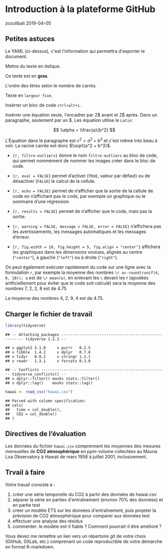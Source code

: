 Introduction à la plateforme GitHub
================
zcoulibali
2019-04-05

Petites astuces
---------------

Le YAML (ci-dessus), c'est l'information qui permettra d'exporter le document.

Mettre du texte en *italique*.

Ce texte est en **gras**.

L'ordre des titres selon le nombre de carrés.

Texte en `largeur fixe`.

Insérrer un bloc de code `ctrl+alt+i`.

Insérrer une équation seule, l'encadrer par 2$ avant et 2$ après. Dans un paragraphe, seulement par un $. Les équation utilise le `Latin`:

$$ \\alpha = \\frac{a}{b^2} $$

L'Équation dans le paragraphe est *c*<sup>2</sup> = *a*<sup>2</sup> + *b*<sup>3</sup> et c'est même très beau à voir. La racine carrée est donc $\\sqrt{a^2 + b^3}$.

-   `{r, filtre-outliers}` donne le nom `filtre-outliers` au bloc de code, qui permet nommément de nommer les images créer dans le bloc de code.

-   `{r, eval = FALSE}` permet d’activer (`TRUE`, valeur par défaut) ou de désactiver (`FALSE`) le calcul de la cellule.

-   `{r, echo = FALSE}` permet de n’afficher que la sortie de la cellule de code en n’affichant pas le code, par exemple un graphique ou le sommaire d’une régression.

-   `{r, results = FALSE}` permet de n’afficher que le code, mais pas la sortie.

-   `{r, warning = FALSE, message = FALSE, error = FALSE}` n’affichera pas les avertissements, les messages automatiques et les messages d’erreur.

-   `{r, fig.width = 10, fig.height = 5, fig.align = "center"}` affichera les graphiques dans les dimensions voulues, alignée au centre (`"center"`), à gauche (`"left"`) ou à droite (`"right"`).

On peut également exécuter rapidement du code sur une ligne avec la formulation `r`, par exemple la moyenne des nombres `\r a<-round(runif(4, 0, 10)); a` est de `\r mean(a)`, en enlevant les `\` devant les r (ajoutées artificiellement pour éviter que le code soit calculé) sera la moyenne des nombres 7, 2, 2, 8 est de 4.75

La moyenne des nombres 4, 2, 9, 4 est de 4.75.

Charger le fichier de travail
-----------------------------

``` r
library(tidyverse)
```

    ## -- Attaching packages ----------------------------------------------------- tidyverse 1.2.1 --

    ## v ggplot2 3.1.0     v purrr   0.2.5
    ## v tibble  1.4.2     v dplyr   0.7.8
    ## v tidyr   0.8.2     v stringr 1.3.1
    ## v readr   1.3.1     v forcats 0.3.0

    ## -- Conflicts -------------------------------------------------------- tidyverse_conflicts() --
    ## x dplyr::filter() masks stats::filter()
    ## x dplyr::lag()    masks stats::lag()

``` r
hawai <- read_csv("hawai.csv")
```

    ## Parsed with column specification:
    ## cols(
    ##   time = col_double(),
    ##   CO2 = col_double()
    ## )

Directives de l’évaluation
--------------------------

Les données du fichier `hawai.csv` comprennent les moyennes des mesures mensuelles de **CO2 atmosphérique** en ppm-volume collectées au Mauna Loa Observatory à Hawaii de mars 1958 à juillet 2001, inclusivement.

Trvail à faire
--------------

Votre travail consiste à :

1.  créer une série temporelle du CO2 à partir des données de hawai.csv
2.  séparer la série en parties d'entraînement (environ 70% des données) et en partie test
3.  créer un modèle ETS sur les données d'entraînement, puis projeter la prévision de CO2 atmosphérique pour comparer aux données test
4.  effectuer une analyse des résidus
5.  commenter: le modèle est-il fiable ? Comment pourrait-il être amélioré ?

Vous devez me remettre un lien vers un répertoire git de votre choix (GitHub, GitLab, etc.) comprenant un code reproductible de votre démarche en format R-markdown.

